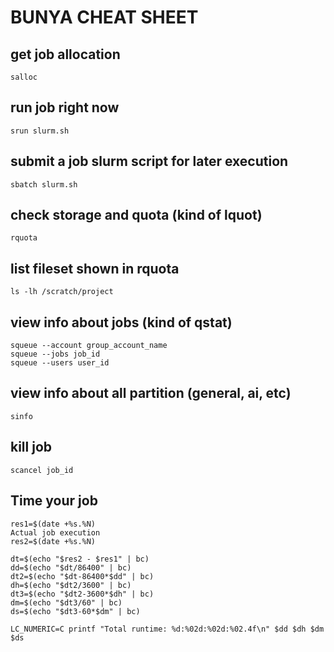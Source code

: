 # BUNYA CHEAT SHEET

## get job allocation 
```
salloc 
```
## run job right now
```
srun slurm.sh 
```

## submit a job slurm script for later execution
```
sbatch slurm.sh 
```

## check storage and quota (kind of lquot) 
```
rquota 
```

## list fileset shown in rquota 
```
ls -lh /scratch/project
```

## view info about jobs (kind of qstat) 
```
squeue --account group_account_name
squeue --jobs job_id
squeue --users user_id
```

## view info about all partition (general, ai, etc) 
```
sinfo
```

## kill job 
```
scancel job_id 
```
## Time your job 
```
res1=$(date +%s.%N)
Actual job execution 
res2=$(date +%s.%N)

dt=$(echo "$res2 - $res1" | bc)
dd=$(echo "$dt/86400" | bc)
dt2=$(echo "$dt-86400*$dd" | bc)
dh=$(echo "$dt2/3600" | bc)
dt3=$(echo "$dt2-3600*$dh" | bc)
dm=$(echo "$dt3/60" | bc)
ds=$(echo "$dt3-60*$dm" | bc)

LC_NUMERIC=C printf "Total runtime: %d:%02d:%02d:%02.4f\n" $dd $dh $dm $ds
```
